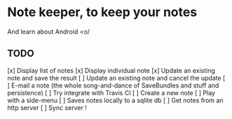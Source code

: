 # Note keeper, to keep your notes

And learn about Android <o/

## TODO
[x] Display list of notes
[x] Display individual note
[x] Update an existing note and save the result
[ ] Update an existing note and cancel the update
[ ] E-mail a note (the whole song-and-dance of SaveBundles and stuff and persistence)
[ ] Try integrate with Travis CI
[ ] Create a new note
[ ] Play with a side-menu
[ ] Saves notes locally to a sqlite db
[ ] Get notes from an http server
[ ] Sync server !
